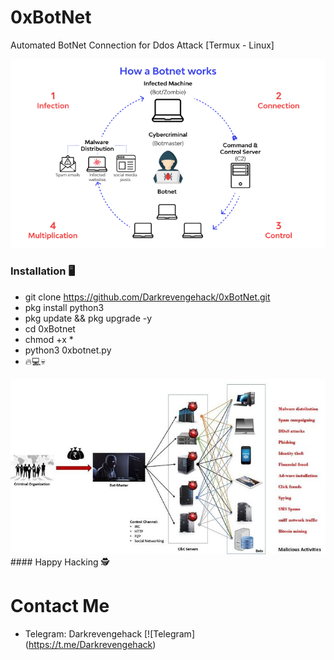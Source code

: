# 0xBotNet
Automated BotNet Connection for Ddos Attack [Termux - Linux]

<img src="https://raw.githubusercontent.com/0xAbbarhSF/0xBotNet/main/images%20(3).png">

### Installation 🖥️
* git clone https://github.com/Darkrevengehack/0xBotNet.git
* pkg install python3
* pkg update && pkg upgrade -y
* cd 0xBotnet
* chmod +x *
* python3 0xbotnet.py
* 🔥💻💀

<img src="https://raw.githubusercontent.com/0xAbbarhSF/0xBotNet/main/images%20(21).jpeg">
#### Happy Hacking 🕵️

# Contact Me
* Telegram: Darkrevengehack
[![Telegram] (https://t.me/Darkrevengehack)
